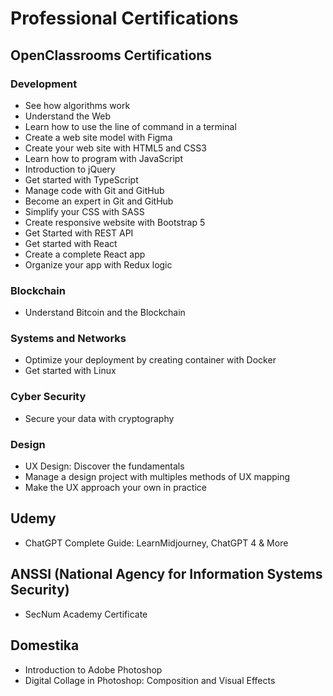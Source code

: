 # Professional Certifications

## OpenClassrooms Certifications
### Development
- See how algorithms work
- Understand the Web
- Learn how to use the line of command in a terminal
- Create a web site model with Figma
- Create your web site with HTML5 and CSS3
- Learn how to program with JavaScript
- Introduction to jQuery
- Get started with TypeScript
- Manage code with Git and GitHub
- Become an expert in Git and GitHub
- Simplify your CSS with SASS
- Create responsive website with Bootstrap 5
- Get Started with REST API
- Get started with React
- Create a complete React app
- Organize your app with Redux logic

### Blockchain
- Understand Bitcoin and the Blockchain

### Systems and Networks
- Optimize your deployment by creating container with Docker
- Get started with Linux

### Cyber Security
- Secure your data with cryptography

### Design
- UX Design: Discover the fundamentals
- Manage a design project with multiples methods of UX mapping
- Make the UX approach your own in practice

## Udemy
- ChatGPT Complete Guide: LearnMidjourney, ChatGPT 4 & More

## ANSSI (National Agency for Information Systems Security)
- SecNum Academy Certificate

## Domestika
- Introduction to Adobe Photoshop
- Digital Collage in Photoshop: Composition and Visual Effects
